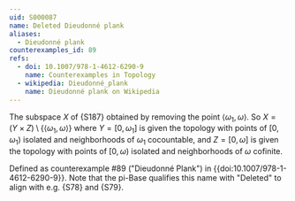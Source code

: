 ```yaml
---
uid: S000087
name: Deleted Dieudonné plank
aliases:
  - Dieudonné plank
counterexamples_id: 89
refs:
  - doi: 10.1007/978-1-4612-6290-9 
    name: Counterexamples in Topology
  - wikipedia: Dieudonné_plank
    name: Dieudonné plank on Wikipedia
---
```


The subspace $X$ of {S187} obtained by removing the point $\langle\omega_1,\omega\rangle$.
So $X=(Y\times Z)\setminus\{\langle\omega_1,\omega\rangle\}$ 
where $Y=[0,\omega_1]$ is given the topology with points of $[0,\omega_1)$
isolated and neighborhoods of $\omega_1$ cocountable,
and $Z=[0,\omega]$ is given the topology with points of $[0,\omega)$
isolated and neighborhoods of $\omega$ cofinite.

Defined as counterexample #89 ("Dieudonné Plank")
in {{doi:10.1007/978-1-4612-6290-9}}. Note that the pi-Base qualifies this name with
"Deleted" to align with e.g. {S78} and {S79}.
